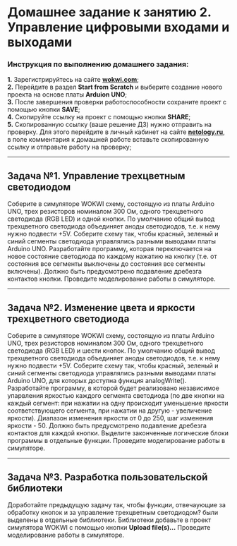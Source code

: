 # Домашнее задание к занятию 2. Управление цифровыми входами и выходами
### Инструкция по выполнению домашнего задания:
**1.** Зарегистрируйтесь на сайте **[wokwi.com](https://wokwi.com/)**;<br>
**2.** Перейдите в раздел **Start from Scratch** и выберите создание нового проекта на основе платы **Arduion UNO**;<br>
**3.** После завершения проверки работоспособности сохраните проект с помощью кнопки **SAVE**;<br>
**4.** Скопируйте ссылку на проект с помощью кнопки **SHARE**;<br>
**5.** Скопированную ссылку (ваше решение ДЗ) нужно отправить на проверку. Для этого перейдите в личный кабинет на сайте **[netology.ru](https://netology.ru/)**, в поле комментария к домашней работе вставьте скопированную ссылку и отправьте работу на проверку;

------------

## Задача №1. Управление трехцветным светодиодом

Соберите в симуляторе WOKWI схему, состоящую из платы Arduino UNO, трех резисторов номиналом 300 Ом, одного трехцветного светодиода (RGB LED) и одной кнопки. По умолчанию общий вывод трехцветного светодиода объединяет аноды светодиодов, т.е. к нему нужно подвести +5V.
Соберите схему так, чтобы красный, зеленый и синий сегменты светодиода управлялись разными выводами платы Arduino UNO.
Разработайте программу, которая переключается на новое состояние светодиода по каждому нажатию на кнопку (т.е. от состояния все сегменты выключены до состояния все сегменты включены). Должно быть предусмотрено подавление дребезга контактов кнопки.
Проведите моделирование работы в симуляторе.

------------

## Задача №2. Изменение цвета и яркости трехцветного светодиода

Соберите в симуляторе WOKWI схему, состоящую из платы Arduino UNO, трех резисторов номиналом 300 Ом, одного трехцветного светодиода (RGB LED) и шести кнопок. По умолчанию общий вывод трехцветного светодиода объединяет аноды светодиодов, т.е. к нему нужно подвести +5V.
Соберите схему так, чтобы красный, зеленый и синий сегменты светодиода управлялись разными выводами платы Arduino UNO, для которых доступна функция analogWrite().
Разработайте программу, в которой будет реализовано независимое упарвления яркостью каждого сегмента светодиода (по две кнопки на каждый сегмент: при нажатии на одну происходит уменьшение яркости соответствующего сегмента, при нажатии на другую - увеличение яркости). Диапазон изменения яркости от 0 до 250, шаг изменения яркости - 50. Должно быть предусмотрено подавление дребезга контактов для каждой кнопки. Выделите законченные логические блоки программы в отдельные функции.
Проведите моделирование работы в симуляторе.

------------

## Задача №3. Разработка пользовательской библиотеки

Доработайте предыдущую задачу так, чтобы функции, отвечаующие за обработку кнопок и за управление трехцветным светодиодом? были выделены в отдельные библиотеки.
Библиотеки добавьте в проект симулятора WOKWI с помощью кнопки **Upload file(s)...** 
Проведите моделирование работы в симуляторе.
